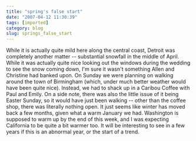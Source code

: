 ```yaml
---
title: "spring's false start"
date: "2007-04-12 11:30:39"
tags: [imported]
category: blog
slug: springs_false_start
---
```


While it is actually quite mild here along the central coast, Detroit was completely another matter -- substantial snowfall in the middle of April. While it was actually quite nice looking out the windows during the wedding to see the snow coming down, I'm sure it wasn't something Allen and Christine had banked upon. On Sunday we were planning on walking around the town of Birmingham (which, under much better weather would have been quite nice). Instead, we had to shack up in a Caribou Coffee with Paul and Emily. On a side note, there was also the little issue of it being Easter Sunday, so it would have just been walking -- other than the coffee shop, there was literally nothing open. It just seems like winter has moved back a few months, given what a warm January we had. Washington is supposed to warm up by the end of this week, and I was expecting California to be quite a bit warmer too. It will be interesting to see in a few years if this is an abnormal year, or the start of a trend.
